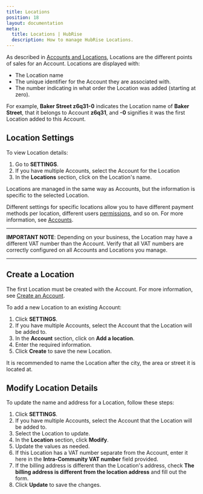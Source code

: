 ```yaml
---
title: Locations
position: 18
layout: documentation
meta:
  title: Locations | HubRise
  description: How to manage HubRise Locations.
---
```


As described in [Accounts and Locations](/docs/terminology/#accounts-and-locations), Locations are the different points of sales for an Account. Locations are displayed with:

- The Location name
- The unique identifier for the Account they are associated with.
- The number indicating in what order the Location was added (starting at zero).

For example, **Baker Street z6q31-0** indicates the Location name of **Baker Street**, that it belongs to Account **z6q31**, and **-0** signifies it was the first Location added to this Account.

## Location Settings

To view Location details:

1. Go to **SETTINGS**.
2. If you have multiple Accounts, select the Account for the Location
3. In the **Locations** section, click on the Location's name.

Locations are managed in the same way as Accounts, but the information is specific to the selected Location.

Different settings for specific locations allow you to have different payment methods per location, different users [permissions](/docs/permissions), and so on. For more information, see [Accounts](/docs/account/).

---

**IMPORTANT NOTE**: Depending on your business, the Location may have a different VAT number than the Account. Verify that all VAT numbers are correctly configured on all Accounts and Locations you manage.

---

## Create a Location

The first Location must be created with the Account. For more information, see [Create an Account](/docs/account/#create-an-account).

To add a new Location to an existing Account:

1. Click **SETTINGS**.
1. If you have multiple Accounts, select the Account that the Location will be added to.
1. In the **Account** section, click on **Add a location**.
1. Enter the required information.
1. Click **Create** to save the new Location.

It is recommended to name the Location after the city, the area or street it is located at.

## Modify Location Details

To update the name and address for a Location, follow these steps:

1. Click **SETTINGS**.
1. If you have multiple Accounts, select the Account that the Location will be added to.
1. Select the Location to update.
1. In the **Location** section, click **Modify**.
1. Update the values as needed.
1. If this Location has a VAT number separate from the Account, enter it here in the **Intra-Community VAT number** field provided.
1. If the billing address is different than the Location's address, check **The billing address is different from the location address** and fill out the form.
1. Click **Update** to save the changes.
